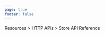 ```yaml
---
page: true
footer: false
---
```


<div class="">

<div class="p-3 bg-#f5f7f9 text-sm border-b-1px border-b-#ddd sticky top-80px z-10">
    <div class="max-w-1376px mx-auto">
        Resources > HTTP APIs > Store API Reference
    </div>
</div>

<link rel="stylesheet" href="https://unpkg.com/@stoplight/elements-dev-portal/styles.min.css">

<script setup>
import {onMounted} from 'vue'

onMounted(() => {
  import('@stoplight/elements-dev-portal/web-components.min.js')
})

</script>

<ClientOnly>
  <elements-stoplight-project
  projectId="cHJqOjEwNjA0NQ"
  router="hash"
  collapseTableOfContents="true"
  hideMocking="true"
  hideTryIt="true"> </elements-stoplight-project>
</ClientOnly>

</div>

<style>
/* TODO: Extract into stylesheet */
div > .sl-text-5xl {
  font-weight: 500;
  font-family: 'Poppins', sans-serif;
   background: -webkit-linear-gradient(left, #017bff 15%, #01cfff, #017bff);
  background-clip: text;
  -webkit-background-clip: text;
  -webkit-text-fill-color: transparent;
  font-size: 2.4rem;
  margin-bottom: 40px;
}

.sl-elements-api .sl-bg-canvas-100 {
  background-color: #f5f7f9;
}

.sl-elements-api .sl-bg-primary-tint {
  background-color: #f5f7f9;
  color: #189eff;
  font-weight: 500;
}
</style>
